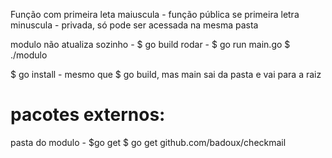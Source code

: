 Função com primeira leta maiuscula - função pública
se primeira letra minuscula - privada, só pode ser acessada na mesma pasta

modulo não atualiza sozinho - $ go build
rodar - $ go run main.go
        $ ./modulo

$ go install - mesmo que $ go build, mas main sai da pasta e vai para a raiz

# pacotes externos:
pasta do modulo - $go get <url>
                  $ go get github.com/badoux/checkmail